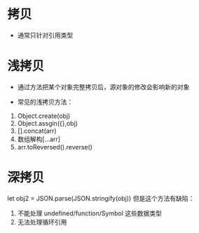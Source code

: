 # 拷贝
- 通常只针对引用类型


# 浅拷贝
- 通过方法把某个对象完整拷贝后，源对象的修改会影响新的对象

- 常见的浅拷贝方法：
1. Object.create(obj)
2. Object.assgin({},obj)
3. [].concat(arr)
4. 数组解构[...arr]
5. arr.toReversed().reverse()



# 深拷贝
let obj2 = JSON.parse(JSON.stringify(obj))
但是这个方法有缺陷：
1. 不能处理 undefined/function/Symbol 这些数据类型
2. 无法处理循环引用